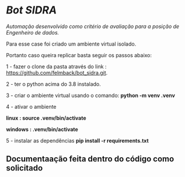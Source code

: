 # *Bot SIDRA* #

*Automação desenvolvido como critério de avaliação para a posição de Engenheiro de dados.* 

Para esse case foi criado um ambiente virtual isolado.

Portanto caso queira replicar basta seguir os passos abaixo:

1 - fazer o clone da pasta através do link : https://github.com/felmback/bot_sidra.git.

2 - ter o python acima do 3.8 instalado.

3 - criar o ambiente virtual usando o comando:
**python -m venv .venv**

4 - ativar o ambiente 

**linux : source .venv/bin/activate**

**windows : .venv/bin/activate**

5 - instalar as dependências 
**pip install -r requirements.txt**

## Documentaação feita dentro do código como solicitado ##




